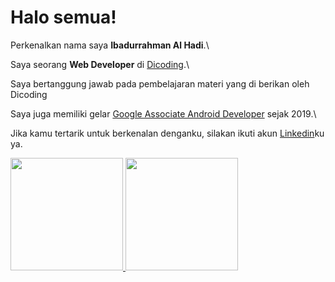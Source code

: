 # Halo semua! 

Perkenalkan nama saya **Ibadurrahman Al Hadi**.\

Saya seorang **Web Developer** di [Dicoding](https://www.dicoding.com/).\

Saya bertanggung jawab pada pembelajaran materi yang di berikan oleh Dicoding 

Saya juga memiliki gelar [Google Associate Android Developer](https://www.credential.net/h5deoi5h) sejak 2019.\

Jika kamu tertarik untuk berkenalan denganku, silakan ikuti akun [Linkedin](https://www.linkedin.com/in/gilang-adhan/)ku ya.


<p align="left">
<a href="https://github.com/AllIHad">
  <img height="180em" src="https://github-readme-stats-eight-theta.vercel.app/api?username=AllIHad&show_icons=true&theme=algolia&include_all_commits=true&count_private=true"/>
  <img height="180em" src="https://github-readme-stats-eight-theta.vercel.app/api/top-langs/?username=AllIHad&layout=compact&langs_count=8&theme=algolia"/>
</a>
</p>
